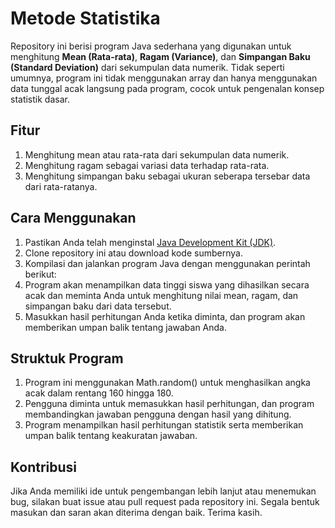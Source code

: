 # Metode Statistika
Repository ini berisi program Java sederhana yang digunakan untuk menghitung **Mean (Rata-rata)**, **Ragam (Variance)**, dan **Simpangan Baku (Standard Deviation)** dari sekumpulan data numerik. Tidak seperti umumnya, program ini tidak menggunakan array dan hanya menggunakan data tunggal acak langsung pada program, cocok untuk pengenalan konsep statistik dasar.

## Fitur
1. Menghitung mean atau rata-rata dari sekumpulan data numerik.
2. Menghitung ragam sebagai variasi data terhadap rata-rata.
3. Menghitung simpangan baku sebagai ukuran seberapa tersebar data dari rata-ratanya.

## Cara Menggunakan
1. Pastikan Anda telah menginstal [Java Development Kit (JDK)](https://www.oracle.com/java/technologies/javase-jdk11-downloads.html).
2. Clone repository ini atau download kode sumbernya.
3. Kompilasi dan jalankan program Java dengan menggunakan perintah berikut:
4. Program akan menampilkan data tinggi siswa yang dihasilkan secara acak dan meminta Anda untuk menghitung nilai mean, ragam, dan simpangan baku dari data tersebut.
5. Masukkan hasil perhitungan Anda ketika diminta, dan program akan memberikan umpan balik tentang jawaban Anda.

## Struktuk Program
1. Program ini menggunakan Math.random() untuk menghasilkan angka acak dalam rentang 160 hingga 180.
2. Pengguna diminta untuk memasukkan hasil perhitungan, dan program membandingkan jawaban pengguna dengan hasil yang dihitung.
3. Program menampilkan hasil perhitungan statistik serta memberikan umpan balik tentang keakuratan jawaban.

## Kontribusi
Jika Anda memiliki ide untuk pengembangan lebih lanjut atau menemukan bug, silakan buat issue atau pull request pada repository ini. Segala bentuk masukan dan saran akan diterima dengan baik. Terima kasih.
